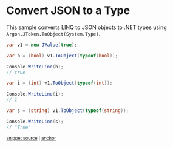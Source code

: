 # Convert JSON to a Type

This sample converts LINQ to JSON objects to .NET types using `Argon.JToken.ToObject(System.Type)`.

<!-- snippet: ToObjectType -->
<a id='snippet-toobjecttype'></a>
```cs
var v1 = new JValue(true);

var b = (bool) v1.ToObject(typeof(bool));

Console.WriteLine(b);
// true

var i = (int) v1.ToObject(typeof(int));

Console.WriteLine(i);
// 1

var s = (string) v1.ToObject(typeof(string));

Console.WriteLine(s);
// "True"
```
<sup><a href='/src/Tests/Documentation/Samples/Linq/ToObjectType.cs#L12-L31' title='Snippet source file'>snippet source</a> | <a href='#snippet-toobjecttype' title='Start of snippet'>anchor</a></sup>
<!-- endSnippet -->
